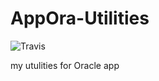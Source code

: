 # AppOra-Utilities
![Travis](https://travis-ci.org/nebesnytihohod/AppOra-Utilities.svg?branch=master)

my utulities for Oracle app
